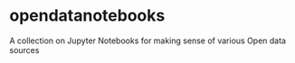 # opendatanotebooks
A collection on Jupyter Notebooks for making sense of various Open data sources
